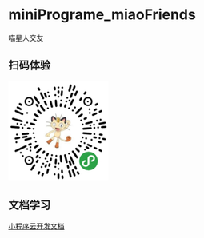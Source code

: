 # miniPrograme_miaoFriends
喵星人交友



## 扫码体验

<img src="miaomiao.png" width="200px">

## 文档学习

[小程序云开发文档](https://developers.weixin.qq.com/miniprogram/dev/wxcloud/basis/getting-started.html)

